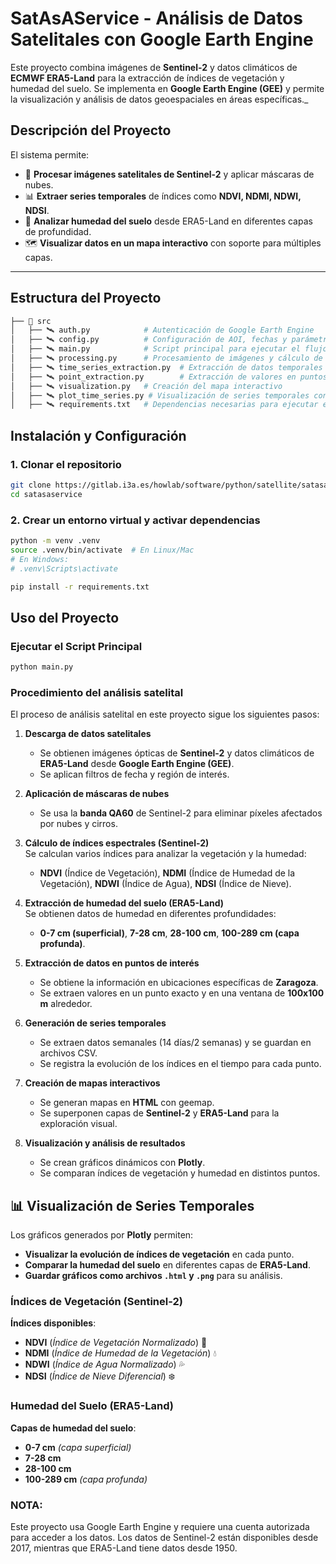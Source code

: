 # SatAsAService - Análisis de Datos Satelitales con Google Earth Engine

Este proyecto combina imágenes de **Sentinel-2** y datos climáticos de **ECMWF ERA5-Land** para la extracción de índices de vegetación y humedad del suelo. Se implementa en **Google Earth Engine (GEE)** y permite la visualización y análisis de datos geoespaciales en áreas específicas._

## **Descripción del Proyecto**
El sistema permite:
- 📡 **Procesar imágenes satelitales de Sentinel-2** y aplicar máscaras de nubes.
- 📊 **Extraer series temporales** de índices como **NDVI, NDMI, NDWI, NDSI**.
- 🌱 **Analizar humedad del suelo** desde ERA5-Land en diferentes capas de profundidad.
- 🗺️ **Visualizar datos en un mapa interactivo** con soporte para múltiples capas.

---

## **Estructura del Proyecto**
```bash
├── 📂 src
│   ├── 🛰️ auth.py            # Autenticación de Google Earth Engine
│   ├── 🛰️ config.py          # Configuración de AOI, fechas y parámetros de visualización
│   ├── 🛰️ main.py            # Script principal para ejecutar el flujo completo
│   ├── 🛰️ processing.py      # Procesamiento de imágenes y cálculo de índices
│   ├── 🛰️ time_series_extraction.py  # Extracción de datos temporales
│   ├── 🛰️ point_extraction.py        # Extracción de valores en puntos específicos
│   ├── 🛰️ visualization.py   # Creación del mapa interactivo
│   ├── 🛰️ plot_time_series.py # Visualización de series temporales con Plotly
│   ├── 🛰️ requirements.txt   # Dependencias necesarias para ejecutar el proyecto
```

## **Instalación y Configuración**
### **1. Clonar el repositorio**
```bash
git clone https://gitlab.i3a.es/howlab/software/python/satellite/satasaservice.git
cd satasaservice
```
### **2. Crear un entorno virtual y activar dependencias**
```bash
python -m venv .venv
source .venv/bin/activate  # En Linux/Mac
# En Windows:
# .venv\Scripts\activate

pip install -r requirements.txt
```

## Uso del Proyecto

### Ejecutar el Script Principal
```bash
python main.py
```

### Procedimiento del análisis satelital

El proceso de análisis satelital en este proyecto sigue los siguientes pasos:

1. **Descarga de datos satelitales**  
   - Se obtienen imágenes ópticas de **Sentinel-2** y datos climáticos de **ERA5-Land** desde **Google Earth Engine (GEE)**.  
   - Se aplican filtros de fecha y región de interés.

2. **Aplicación de máscaras de nubes**  
   - Se usa la **banda QA60** de Sentinel-2 para eliminar píxeles afectados por nubes y cirros.

3. **Cálculo de índices espectrales (Sentinel-2)**  
   Se calculan varios índices para analizar la vegetación y la humedad:
   - **NDVI** (Índice de Vegetación), **NDMI** (Índice de Humedad de la Vegetación), **NDWI** (Índice de Agua), **NDSI** (Índice de Nieve).

4. **Extracción de humedad del suelo (ERA5-Land)**  
   Se obtienen datos de humedad en diferentes profundidades:
   - **0-7 cm (superficial)**, **7-28 cm**, **28-100 cm**, **100-289 cm (capa profunda)**.

5. **Extracción de datos en puntos de interés**  
   - Se obtiene la información en ubicaciones específicas de **Zaragoza**.  
   - Se extraen valores en un punto exacto y en una ventana de **100x100 m** alrededor.  

6. **Generación de series temporales**  
   - Se extraen datos semanales (14 días/2 semanas) y se guardan en archivos CSV.  
   - Se registra la evolución de los índices en el tiempo para cada punto.

7. **Creación de mapas interactivos**  
   - Se generan mapas en **HTML** con geemap.  
   - Se superponen capas de **Sentinel-2** y **ERA5-Land** para la exploración visual.

8. **Visualización y análisis de resultados**  
   - Se crean gráficos dinámicos con **Plotly**.  
   - Se comparan índices de vegetación y humedad en distintos puntos.

## 📊 **Visualización de Series Temporales**
Los gráficos generados por **Plotly** permiten:

- **Visualizar la evolución de índices de vegetación** en cada punto.
- **Comparar la humedad del suelo** en diferentes capas de **ERA5-Land**.
- **Guardar gráficos como archivos `.html` y `.png`** para su análisis.

### **Índices de Vegetación (Sentinel-2)**
**Índices disponibles**:
- **NDVI** (*Índice de Vegetación Normalizado*) 🌿
- **NDMI** (*Índice de Humedad de la Vegetación*) 💧
- **NDWI** (*Índice de Agua Normalizado*) 💦
- **NDSI** (*Índice de Nieve Diferencial*) ❄️

### **Humedad del Suelo (ERA5-Land)**
**Capas de humedad del suelo**:
- **0-7 cm** *(capa superficial)*
- **7-28 cm**
- **28-100 cm**
- **100-289 cm** *(capa profunda)*

### NOTA:
Este proyecto usa Google Earth Engine y requiere una cuenta autorizada para acceder a los datos.
Los datos de Sentinel-2 están disponibles desde 2017, mientras que ERA5-Land tiene datos desde 1950.
